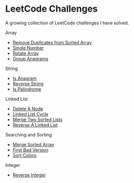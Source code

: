 # LeetCode Challenges

A growing collection of LeetCode challenges I have solved.

Array
  - [Remove Duplicates from Sorted Array](https://github.com/njgupta23/LeetCode-Challenges/blob/master/array/remove-dupes-sorted-arr.py)
  - [Single Number](https://github.com/njgupta23/LeetCode-Challenges/blob/master/array/single-number.py)
  - [Rotate Array](https://github.com/njgupta23/LeetCode-Challenges/blob/master/array/rotate-arr.py)
  - [Group Anagrams](https://github.com/njgupta23/LeetCode-Challenges/blob/master/array/group-anagrams.py)


String
  - [Is Anagram](https://github.com/njgupta23/LeetCode-Challenges/blob/master/string/is-anagram.py)
  - [Reverse String](https://github.com/njgupta23/LeetCode-Challenges/blob/master/string/rev-str.py)
  - [Is Palindrome](https://github.com/njgupta23/LeetCode-Challenges/blob/master/string/is-palindrome.py)

Linked List
- [Delete A Node](https://github.com/njgupta23/LeetCode-Challenges/blob/master/linked-list/delete-node.py)
- [Linked List Cycle](https://github.com/njgupta23/LeetCode-Challenges/blob/master/linked-list/llist-cycle.py)
- [Merge Two Sorted Lists](https://github.com/njgupta23/LeetCode-Challenges/blob/master/linked-list/merge-sorted-lists.py)
- [Reverse A Linked List](https://github.com/njgupta23/LeetCode-Challenges/blob/master/linked-list/reverse-llist.py)

Searching and Sorting
- [Merge Sorted Array](https://github.com/njgupta23/LeetCode-Challenges/blob/master/sorting-searching/merge-sorted-arr.py)
- [First Bad Version](https://github.com/njgupta23/LeetCode-Challenges/blob/master/sorting-searching/first-bad-version.py)
- [Sort Colors](https://github.com/njgupta23/LeetCode-Challenges/blob/master/sorting-searching/sort-colors.py)

Integer
- [Reverse Integer](https://github.com/njgupta23/LeetCode-Challenges/blob/master/integer/rev-int.py)


